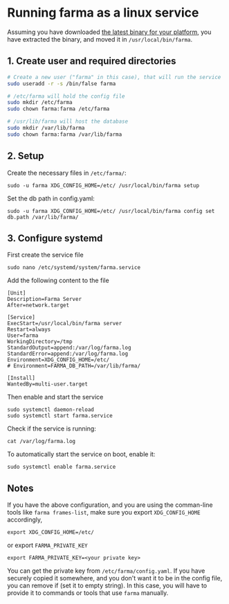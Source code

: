# Running farma as a linux service

Assuming you have downloaded [the latest binary for your platform](https://github.com/vrypan/farma/releases),
you have extracted the binary, and moved it in `/usr/local/bin/farma`.

## 1. Create user and required directories

```bash
# Create a new user ("farma" in this case), that will run the service
sudo useradd -r -s /bin/false farma

# /etc/farma will hold the config file
sudo mkdir /etc/farma
sudo chown farma:farma /etc/farma

# /usr/lib/farma will host the database
sudo mkdir /var/lib/farma
sudo chown farma:farma /var/lib/farma
```

## 2. Setup
Create the necessary files in `/etc/farma/`:

```
sudo -u farma XDG_CONFIG_HOME=/etc/ /usr/local/bin/farma setup
```

Set the db path in config.yaml:
```
sudo -u farma XDG_CONFIG_HOME=/etc/ /usr/local/bin/farma config set db.path /var/lib/farma/
```


## 3. Configure systemd

First create the service file

```
sudo nano /etc/systemd/system/farma.service
```

Add the following content to the file
```
[Unit]
Description=Farma Server
After=network.target

[Service]
ExecStart=/usr/local/bin/farma server
Restart=always
User=farma
WorkingDirectory=/tmp
StandardOutput=append:/var/log/farma.log
StandardError=append:/var/log/farma.log
Environment=XDG_CONFIG_HOME=/etc/
# Environment=FARMA_DB_PATH=/var/lib/farma/

[Install]
WantedBy=multi-user.target
```

Then enable and start the service
```
sudo systemctl daemon-reload
sudo systemctl start farma.service
```

Check if the service is running: 
```
cat /var/log/farma.log
```

To automatically start the service on boot, enable it:
```
sudo systemctl enable farma.service
```

## Notes

If you have the above configuration, and you are using the comman-line tools like `farma frames-list`,
make sure you export `XDG_CONFIG_HOME` accordingly,

```
export XDG_CONFIG_HOME=/etc/
```

or export `FARMA_PRIVATE_KEY`

```
export FARMA_PRIVATE_KEY=<your private key>
```

You can get the private key from `/etc/farma/config.yaml`. If you have securely copied it somewhere, and you don't
want it to be in the config file, you can remove if (set it to empty string). In this case, you will have to provide it
to commands or tools that use `farma` manually.
